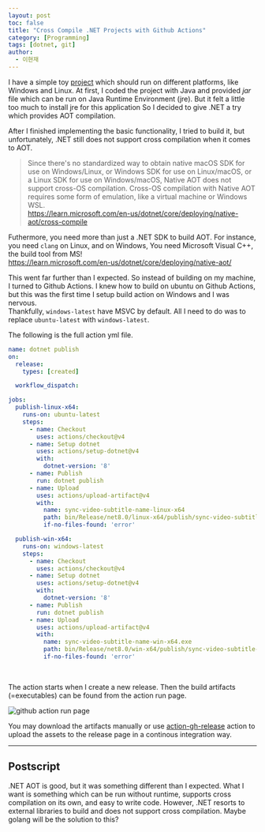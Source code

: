 ```yaml
---
layout: post
toc: false
title: "Cross Compile .NET Projects with Github Actions"
category: [Programming]
tags: [dotnet, git]
author:
  - 이현재
---
```


I have a simple toy [project](https://github.com/dlguswo333/sync-video-subtitle-name)
which should run on different platforms, like Windows and Linux.
At first, I coded the project with Java and provided *jar* file
which can be run on Java Runtime Environment (jre).
But it felt a little too much to install jre for this application
So I decided to give .NET a try which provides AOT compilation.

After I finished implementing the basic functionality, I tried to build it,
but unfortunately, .NET still does not support cross compilation
when it comes to AOT.

>Since there's no standardized way to obtain native macOS SDK for use on Windows/Linux, or Windows SDK for use on Linux/macOS, or a Linux SDK for use on Windows/macOS, Native AOT does not support cross-OS compilation. Cross-OS compilation with Native AOT requires some form of emulation, like a virtual machine or Windows WSL.<br>
><https://learn.microsoft.com/en-us/dotnet/core/deploying/native-aot/cross-compile>

Futhermore, you need more than just a .NET SDK to build AOT.
For instance, you need `clang` on Linux, and on Windows,
You need Microsoft Visual C++, the build tool from MS!<br>
<https://learn.microsoft.com/en-us/dotnet/core/deploying/native-aot/>

This went far further than I expected.
So instead of building on my machine, I turned to Github Actions.
I knew how to build on ubuntu on Github Actions,
but this was the first time I setup build action on Windows
and I was nervous.<br>
Thankfully, `windows-latest` have MSVC by default.
All I need to do was to replace `ubuntu-latest` with `windows-latest`.

The following is the full action yml file.
```yml
name: dotnet publish
on:
  release:
    types: [created]

  workflow_dispatch:

jobs:
  publish-linux-x64:
    runs-on: ubuntu-latest
    steps:
      - name: Checkout
        uses: actions/checkout@v4
      - name: Setup dotnet
        uses: actions/setup-dotnet@v4
        with:
          dotnet-version: '8'
      - name: Publish
        run: dotnet publish
      - name: Upload
        uses: actions/upload-artifact@v4
        with:
          name: sync-video-subtitle-name-linux-x64
          path: bin/Release/net8.0/linux-x64/publish/sync-video-subtitle-name
          if-no-files-found: 'error'

  publish-win-x64:
    runs-on: windows-latest
    steps:
      - name: Checkout
        uses: actions/checkout@v4
      - name: Setup dotnet
        uses: actions/setup-dotnet@v4
        with:
          dotnet-version: '8'
      - name: Publish
        run: dotnet publish
      - name: Upload
        uses: actions/upload-artifact@v4
        with:
          name: sync-video-subtitle-name-win-x64.exe
          path: bin/Release/net8.0/win-x64/publish/sync-video-subtitle-name.exe
          if-no-files-found: 'error'
```

<br>

The action starts when I create a new release.
Then the build artifacts (=executables) can be found from the action run page.

![github action run page](/img/2025-03-09-en-dotnet-cross-compile-github-actions/github-action-run-page.png)

You may download the artifacts manually or
use [action-gh-release](https://github.com/softprops/action-gh-release)
action to upload the assets to the release page in a continous integration way.

---

## Postscript
.NET AOT is good, but it was something different than I expected.
What I want is something which can be run without runtime,
supports cross compilation on its own, and easy to write code.
However, .NET resorts to external libraries to build and does not support cross compilation.
Maybe golang will be the solution to this?

